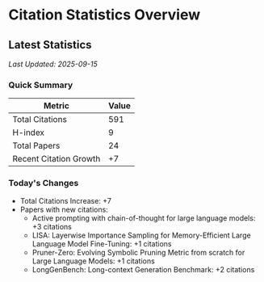 # Citation Statistics Overview

## Latest Statistics
*Last Updated: 2025-09-15*

### Quick Summary
| Metric | Value |
| ------ | ----- |
| Total Citations | 591 |
| H-index | 9 |
| Total Papers | 24 |
| Recent Citation Growth | +7 |

### Today's Changes
- Total Citations Increase: +7
- Papers with new citations:
  - Active prompting with chain-of-thought for large language models: +3 citations
  - LISA: Layerwise Importance Sampling for Memory-Efficient Large Language Model Fine-Tuning: +1 citations
  - Pruner-Zero: Evolving Symbolic Pruning Metric from scratch for Large Language Models: +1 citations
  - LongGenBench: Long-context Generation Benchmark: +2 citations